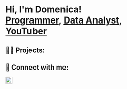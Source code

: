 <h1>Hi, I'm Domenica! <br/><a href="https://github.com/domenicacisneros">Programmer</a>, <a href="https://www.linkedin.com/in/joshmadakor/">Data Analyst</a>, <a href="https://www.youtube.com/@navegandoporelmundo">YouTuber</a></h1>

<h2>👨‍💻 Projects:</h2>

<h2> 🤳 Connect with me:</h2>

[<img align="left" alt="DomenicaCisneros | LinkedIn" width="22px" src="https://cdn.jsdelivr.net/npm/simple-icons@v3/icons/linkedin.svg" />][linkedin]

[linkedin]: https://www.linkedin.com/in/domenicaantonellacisneros
